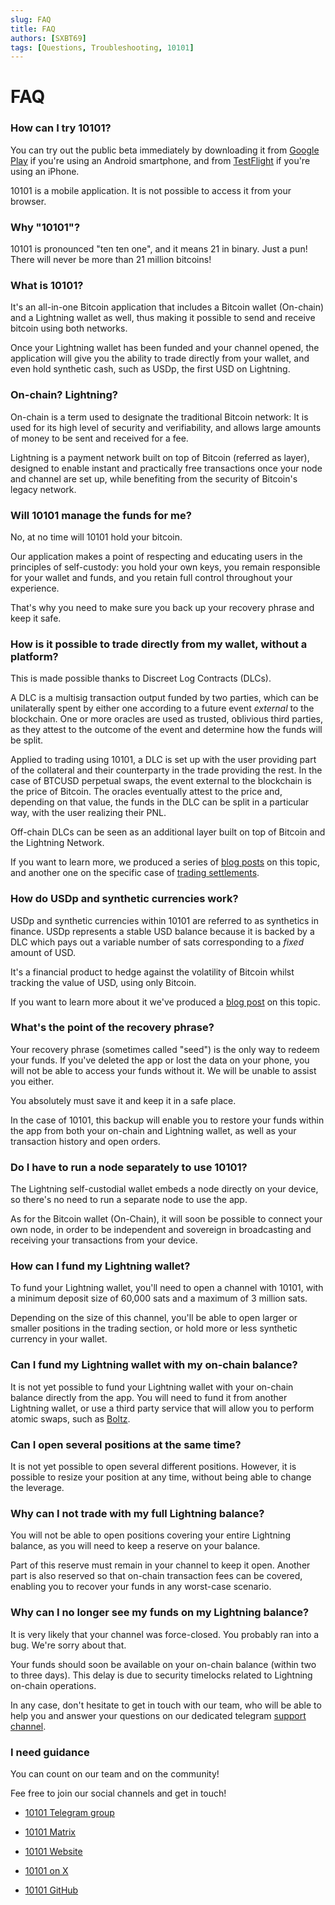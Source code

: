 ```yaml
---
slug: FAQ
title: FAQ 
authors: [SXBT69]
tags: [Questions, Troubleshooting, 10101]
---
```


# FAQ

### How can I try 10101?

You can try out the public beta immediately by downloading it from [Google Play](https://play.google.com/store/apps/details?id=finance.get10101.app) if you're using an Android smartphone, and from [TestFlight](https://testflight.apple.com/join/WhwnPUh8) if you're using an iPhone.

10101 is a mobile application. It is not possible to access it from your browser.
### Why "10101"?

10101 is pronounced "ten ten one", and it means 21 in binary. Just a pun!
There will never be more than 21 million bitcoins!

### What is 10101?

It's an all-in-one Bitcoin application that includes a Bitcoin wallet (On-chain) and a Lightning wallet as well, thus making it possible to send and receive bitcoin using both networks.

Once your Lightning wallet has been funded and your channel opened, the application will give you the ability to trade directly from your wallet, and even hold synthetic cash, such as USDp, the first USD on Lightning.

### On-chain? Lightning?

On-chain is a term used to designate the traditional Bitcoin network: It is used for its high level of security and verifiability, and allows large amounts of money to be sent and received for a fee.

Lightning is a payment network built on top of Bitcoin (referred as layer), designed to enable instant and practically free transactions once your node and channel are set up, while benefiting from the security of Bitcoin's legacy network.

### Will 10101 manage the funds for me?

No, at no time will 10101 hold your bitcoin.

Our application makes a point of respecting and educating users in the principles of self-custody: you hold your own keys, you remain responsible for your wallet and funds, and you retain full control throughout your experience.

That's why you need to make sure you back up your recovery phrase and keep it safe.

### How is it possible to trade directly from my wallet, without a platform?

This is made possible thanks to Discreet Log Contracts (DLCs).

A DLC is a multisig transaction output funded by two parties, which can be unilaterally spent by either one according to a future event _external_ to the blockchain. One or more oracles are used as trusted, oblivious third parties, as they attest to the outcome of the event and determine how the funds will be split.

Applied to trading using 10101, a DLC is set up with the user providing part of the collateral and their counterparty in the trade providing the rest. In the case of BTCUSD perpetual swaps, the event external to the blockchain is the price of Bitcoin. The oracles eventually attest to the price and, depending on that value, the funds in the DLC can be split in a particular way, with the user realizing their PNL.


Off-chain DLCs can be seen as an additional layer built on top of Bitcoin and the Lightning Network.

If you want to learn more, we produced a series of [blog posts](https://10101.finance/blog/dlc-to-lightning-part-1) on this topic, and another one on the specific case of [trading settlements](https://10101.finance/blog/trade-settlement).


### How do USDp and synthetic currencies work?

USDp and synthetic currencies within 10101 are referred to as synthetics in finance.
USDp represents a stable USD balance because it is backed by a DLC which pays out a variable number of sats corresponding to a _fixed_ amount of USD.

It's a financial product to hedge against the volatility of Bitcoin whilst tracking the value of USD, using only Bitcoin.

If you want to learn more about it we've produced a [blog post](https://10101.finance/blog/synthetic-stable) on this topic.

### What's the point of the recovery phrase?

Your recovery phrase (sometimes called "seed") is the only way to redeem your funds. If you've deleted the app or lost the data on your phone, you will not be able to access your funds without it. We will be unable to assist you either.

You absolutely must save it and keep it in a safe place.

In the case of 10101, this backup will enable you to restore your funds within the app from both your on-chain and Lightning wallet, as well as your transaction history and open orders.

### Do I have to run a node separately to use 10101?

The Lightning self-custodial wallet embeds a node directly on your device, so there's no need to run a separate node to use the app.

As for the Bitcoin wallet (On-Chain), it will soon be possible to connect your own node, in order to be independent and sovereign in broadcasting and receiving your transactions from your device.

### How can I fund my Lightning wallet?

To fund your Lightning wallet, you'll need to open a channel with 10101, with a minimum deposit size of 60,000 sats and a maximum of 3 million sats.

Depending on the size of this channel, you'll be able to open larger or smaller positions in the trading section, or hold more or less synthetic currency in your wallet.

### Can I fund my Lightning wallet with my on-chain balance?

It is not yet possible to fund your Lightning wallet with your on-chain balance directly from the app. You will need to fund it from another Lightning wallet, or use a third party service that will allow you to perform atomic swaps, such as [Boltz](https://boltz.exchange).

### Can I open several positions at the same time?

It is not yet possible to open several different positions. However, it is possible to resize your position at any time, without being able to change the leverage.

### Why can I not trade with my full Lightning balance?

You will not be able to open positions covering your entire Lightning balance, as you will need to keep a reserve on your balance.

Part of this reserve must remain in your channel to keep it open. Another part is also reserved so that on-chain transaction fees can be covered, enabling you to recover your funds in any worst-case scenario.

### Why can I no longer see my funds on my Lightning balance?

It is very likely that your channel was force-closed. You probably ran into a bug. We're sorry about that.

Your funds should soon be available on your on-chain balance (within two to three days). This delay is due to security timelocks related to Lightning on-chain operations.

In any case, don't hesitate to get in touch with our team, who will be able to help you and answer your questions on our dedicated telegram [support channel](https://t.me/get10101/1189).

### I need guidance

You can count on our team and on the community!

Fee free to join our social channels and get in touch!

-   [10101 Telegram group](https://t.me/get10101/)
    
-   [10101 Matrix](https://matrix.to/#/#tentenone:matrix.org)
  
-   [10101 Website](https://10101.finance/)
    
-   [10101 on X](https://x.com/get10101)
    
-   [10101 GitHub](https://github.com/get10101/10101/)
